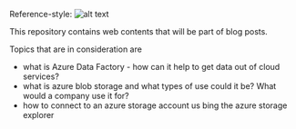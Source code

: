 Reference-style: 
![alt text][logo]

[logo]: https://upload.wikimedia.org/wikipedia/commons/thumb/a/a8/Microsoft_Azure_Logo.svg/187px-Microsoft_Azure_Logo.svg.png "Microsoft Azure"
This repository contains web contents that will be part of blog posts.

Topics that are in consideration are
- what is Azure Data Factory - how can it help to get data out of cloud services?
- what is azure blob storage and what types of use could it be?  What would a company use it for?
-  how to connect to an azure storage account us bing the azure storage explorer
